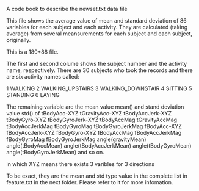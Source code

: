 A code book to describe the newset.txt data file

This file shows the average value of mean and standard deviation of 86 variables for each subject and each activity.
They are calculated (taking average) from several meansurements for each subject and each subject, originally.

This is a 180*88 file.

The first and second colume shows the subject number and the activity name, respectively. 
There are 30 subjects who took the records and there are six activity names called:

1 WALKING
2 WALKING_UPSTAIRS
3 WALKING_DOWNSTAIR
4 SITTING
5 STANDING
6 LAYING

The remaining variable are the mean value mean() and stand deviation value std() of 
tBodyAcc-XYZ 
tGravityAcc-XYZ
tBodyAccJerk-XYZ
tBodyGyro-XYZ
tBodyGyroJerk-XYZ
tBodyAccMag
tGravityAccMag
tBodyAccJerkMag
tBodyGyroMag
tBodyGyroJerkMag
fBodyAcc-XYZ
fBodyAccJerk-XYZ
fBodyGyro-XYZ
fBodyAccMag
fBodyAccJerkMag
fBodyGyroMag
fBodyGyroJerkMag
angle(gravityMean)
angle(tBodyAccMean)
angle(tBodyAccJerkMean)
angle(tBodyGyroMean)
angle(tBodyGyroJerkMean)
and so on. 

in which XYZ means there exists 3 varibles for 3 directions

To be exact, they are the mean and std type value in the complete list in feature.txt in the next folder. Please refer to it for more infomation.

